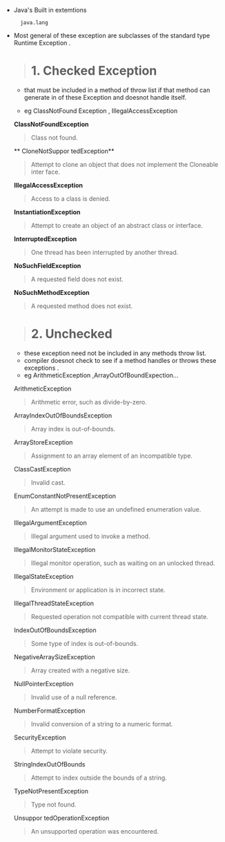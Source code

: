 * Java's Built in extemtions 



        java.lang



- Most general of these exception are subclasses of the standard type Runtime Exception .


   > # 1.  Checked Exception             
   - that must be included in a method of throw list if that method can generate in of these Exception and doesnot handle itself.

   - eg ClassNotFound Exception ,
   IllegalAccessException

    **ClassNotFoundException**

    >Class not found.

   ** CloneNotSuppor tedException**

  >Attempt to clone an object that does not implement the Cloneable inter face.

   **IllegalAccessException**

    > Access to a class is denied.

    **InstantiationException**

    >Attempt to create an object of an abstract class or interface.

    **InterruptedException**

    > One thread has been interrupted by another thread.

    **NoSuchFieldException**

    >A requested field does not exist.

    **NoSuchMethodException**
    >A requested method does not exist.

   > # 2. Unchecked

   - these exception need not be included in any methods throw list.
   - compiler doesnot check to see if a method handles or throws these exceptions .
   - eg ArithmeticException ,ArrayOutOfBoundExpection...

    ArithmeticException

    >Arithmetic error, such as divide-by-zero.

    ArrayIndexOutOfBoundsException

    >Array index is out-of-bounds.

    ArrayStoreException

    >Assignment to an array element of an 
    incompatible type.

    ClassCastException

    >Invalid cast.

    EnumConstantNotPresentException

    >An attempt is made to use an undefined enumeration value.

    IllegalArgumentException

    >Illegal argument used to invoke a method.

    IllegalMonitorStateException

    >Illegal monitor operation, such as waiting on an unlocked thread.

    IllegalStateException

    >Environment or application is in incorrect state.

    IllegalThreadStateException

    >Requested operation not compatible with current thread state.

    IndexOutOfBoundsException

    >Some type of index is out-of-bounds.

    NegativeArraySizeException

    >Array created with a negative size.

    NullPointerException

    >Invalid use of a null reference.

    NumberFormatException

    >Invalid conversion of a string to a numeric format.

    SecurityException

    >Attempt to violate security.

    StringIndexOutOfBounds

    >Attempt to index outside the bounds of a string.

    TypeNotPresentException

    >Type not found.

    Unsuppor tedOperationException

    >An unsupported operation was encountered.







